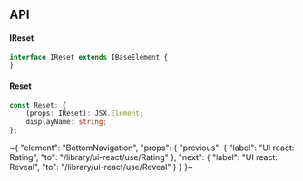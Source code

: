 

## API

#### IReset

```ts
interface IReset extends IBaseElement {
}
```

#### Reset

```ts
const Reset: {
    (props: IReset): JSX.Element;
    displayName: string;
};
```


~{
  "element": "BottomNavigation",
  "props": {
    "previous": {
      "label": "UI react: Rating",
      "to": "/library/ui-react/use/Rating"
    },
    "next": {
      "label": "UI react: Reveal",
      "to": "/library/ui-react/use/Reveal"
    }
  }
}~
